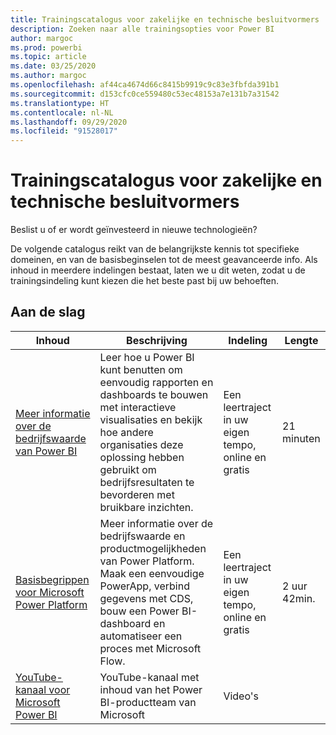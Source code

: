 ```yaml
---
title: Trainingscatalogus voor zakelijke en technische besluitvormers
description: Zoeken naar alle trainingsopties voor Power BI
author: margoc
ms.prod: powerbi
ms.topic: article
ms.date: 03/25/2020
ms.author: margoc
ms.openlocfilehash: af44ca4674d66c8415b9919c9c83e3fbfda391b1
ms.sourcegitcommit: d153cfc0ce559480c53ec48153a7e131b7a31542
ms.translationtype: HT
ms.contentlocale: nl-NL
ms.lasthandoff: 09/29/2020
ms.locfileid: "91528017"
---
```

# <a name="business-and-technical-decision-makers-learning-catalog"></a>Trainingscatalogus voor zakelijke en technische besluitvormers

Beslist u of er wordt geïnvesteerd in nieuwe technologieën? 

De volgende catalogus reikt van de belangrijkste kennis tot specifieke domeinen, en van de basisbeginselen tot de meest geavanceerde info. Als inhoud in meerdere indelingen bestaat, laten we u dit weten, zodat u de trainingsindeling kunt kiezen die het beste past bij uw behoeften. 

## <a name="get-started"></a>Aan de slag<a name="get-started"></a>
| Inhoud  | Beschrijving  | Indeling  | Lengte     |
|---------------------------------------------------------------------------------------------------------------|------------------------------------------------------------------------------------------------------------------------------------------------------------------------------------------------------------------------|---------------------------------------|------------|
| [Meer informatie over de bedrijfswaarde van Power BI](/learn/modules/introduction-power-bi/) | Leer hoe u Power BI kunt benutten om eenvoudig rapporten en dashboards te bouwen met interactieve visualisaties en bekijk hoe andere organisaties deze oplossing hebben gebruikt om bedrijfsresultaten te bevorderen met bruikbare inzichten. | Een leertraject in uw eigen tempo, online en gratis | 21 minuten |
| [Basisbegrippen voor Microsoft Power Platform](/learn/paths/power-plat-fundamentals/)      | Meer informatie over de bedrijfswaarde en productmogelijkheden van Power Platform. Maak een eenvoudige PowerApp, verbind gegevens met CDS, bouw een Power BI-dashboard en automatiseer een proces met Microsoft Flow.                          | Een leertraject in uw eigen tempo, online en gratis | 2 uur 42min.  |
| [YouTube-kanaal voor Microsoft Power BI](https://www.youtube.com/user/mspowerbi/videos)  | YouTube-kanaal met inhoud van het Power BI-productteam van Microsoft  | Video's   |            |